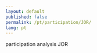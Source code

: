 ```yaml
---
layout: default
published: false
permalink: /pt/participation/JOR/
lang: pt
---
```


participation analysis JOR
